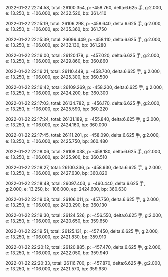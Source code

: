2022-01-22 22:14:58, total: 26100.354, p: -458.760, delta:6.625 手, g:2.000, e: 13.250, b: -106.000, ep: 2432.520, bp: 361.410

2022-01-22 22:15:19, total: 26106.298, p: -458.640, delta:6.625 手, g:2.000, e: 13.250, b: -106.000, ep: 2435.360, bp: 361.750

2022-01-22 22:15:39, total: 26096.449, p: -458.110, delta:6.625 手, g:2.000, e: 13.250, b: -106.000, ep: 2432.130, bp: 361.280

2022-01-22 22:16:00, total: 26120.179, p: -457.020, delta:6.625 手, g:2.000, e: 13.250, b: -106.000, ep: 2429.860, bp: 360.860

2022-01-22 22:16:21, total: 26110.449, p: -458.700, delta:6.625 手, g:2.000, e: 13.250, b: -106.000, ep: 2425.300, bp: 360.500

2022-01-22 22:16:42, total: 26109.269, p: -458.200, delta:6.625 手, g:2.000, e: 13.250, b: -106.000, ep: 2424.200, bp: 360.300

2022-01-22 22:17:03, total: 26134.782, p: -456.170, delta:6.625 手, g:2.000, e: 13.250, b: -106.000, ep: 2425.590, bp: 360.220

2022-01-22 22:17:24, total: 26131.189, p: -455.840, delta:6.625 手, g:2.000, e: 13.250, b: -106.000, ep: 2424.160, bp: 360.000

2022-01-22 22:17:45, total: 26111.201, p: -458.090, delta:6.625 手, g:2.000, e: 13.250, b: -106.000, ep: 2425.750, bp: 360.480

2022-01-22 22:18:06, total: 26108.038, p: -458.180, delta:6.625 手, g:2.000, e: 13.250, b: -106.000, ep: 2425.900, bp: 360.510

2022-01-22 22:18:27, total: 26100.336, p: -458.930, delta:6.625 手, g:2.000, e: 13.250, b: -106.000, ep: 2427.630, bp: 360.820

2022-01-22 22:18:48, total: 26097.403, p: -460.440, delta:6.625 手, g:2.000, e: 13.250, b: -106.000, ep: 2424.600, bp: 360.630

2022-01-22 22:19:08, total: 26106.011, p: -457.750, delta:6.625 手, g:2.000, e: 13.250, b: -106.000, ep: 2423.290, bp: 360.130

2022-01-22 22:19:30, total: 26124.526, p: -456.550, delta:6.625 手, g:2.000, e: 13.250, b: -106.000, ep: 2420.650, bp: 359.650

2022-01-22 22:19:51, total: 26125.131, p: -457.450, delta:6.625 手, g:2.000, e: 13.250, b: -106.000, ep: 2421.830, bp: 359.910

2022-01-22 22:20:12, total: 26120.885, p: -457.470, delta:6.625 手, g:2.000, e: 13.250, b: -106.000, ep: 2422.050, bp: 359.940

2022-01-22 22:20:33, total: 26116.700, p: -457.870, delta:6.625 手, g:2.000, e: 13.250, b: -106.000, ep: 2421.570, bp: 359.930